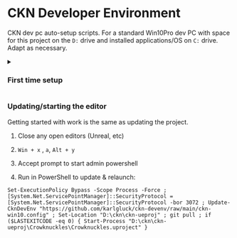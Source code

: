 # CKN Developer Environment

CKN dev pc auto-setup scripts. For a standard Win10Pro dev PC with space for this project on the `D:` drive and installed applications/OS on `C:` drive. Adapt as necessary.

<details>
<summary><h3>First time setup</h3></summary>

1. `Win + x` , `a`, `Alt + y`

2. Accept prompt to start admin-mode PowerShell

3. Run in PowerShell to bootstrap the developer environment:

```
cd ~/Downloads ; Set-ExecutionPolicy Bypass -Scope Process -Force ; [System.Net.ServicePointManager]::SecurityProtocol = [System.Net.ServicePointManager]::SecurityProtocol -bor 3072 ; (Invoke-WebRequest -UseBasicParsing -Method Get -Uri "https://raw.githubusercontent.com/karlgluck/ckn-devenv/main/Bootstrap/Install-CknDevEnv.ps1" -Headers @{'Cache-Control'='no-store'}).Content | Invoke-Expression ; Install-CknDevEnv -ZipFilePath "https://github.com/karlgluck/ckn-devenv/archive/refs/heads/main.zip" ; Update-CknDevEnv "https://github.com/karlgluck/ckn-devenv/raw/main/ckn-win10.config"
```

4. Set up Git for yourself:

```
git config --global user.name "FIRST_NAME LAST_NAME"
git config --global user.email "MY_NAME@example.com"
```

5. Run in PowerShell to clone the project:

```
$ProjPath = "D:\ckn" ; if (-not (Test-Path $ProjPath)) { New-Item $ProjPath -ItemType Directory | Out-Null } ; Set-Location $ProjPath ; git clone https://github.com/karlgluck/ckn-ueproj
```

6. Open the project

```
Start-Process "D:\ckn\ckn-ueproj\Crowknuckles\Crowknuckles.uproject"
```

</details>

### Updating/starting the editor

Getting started with work is the same as updating the project.

1. Close any open editors (Unreal, etc)

2. `Win + x` , `a`, `Alt + y`

3. Accept prompt to start admin powershell

4. Run in PowerShell to update & relaunch:

```
Set-ExecutionPolicy Bypass -Scope Process -Force ; [System.Net.ServicePointManager]::SecurityProtocol = [System.Net.ServicePointManager]::SecurityProtocol -bor 3072 ; Update-CknDevEnv "https://github.com/karlgluck/ckn-devenv/raw/main/ckn-win10.config" ; Set-Location "D:\ckn\ckn-ueproj" ; git pull ; if ($LASTEXITCODE -eq 0) { Start-Process "D:\ckn\ckn-ueproj\Crowknuckles\Crowknuckles.uproject" }
```

